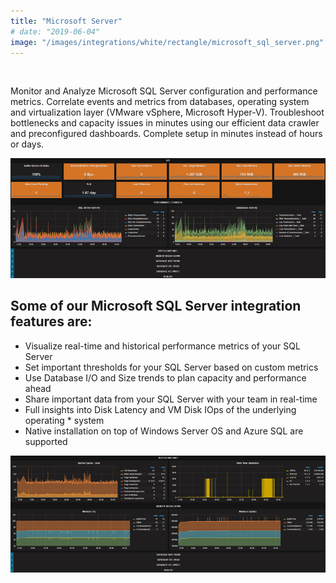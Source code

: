 ```yaml
---
title: "Microsoft Server"
# date: "2019-06-04"
image: "/images/integrations/white/rectangle/microsoft_sql_server.png"
---
```


 

<!-- ![Microsoft_Server](/images/integrations/white/rectangle/microsoft_sql_server.png) -->



Monitor and Analyze Microsoft SQL Server configuration and performance metrics. Correlate events and metrics from databases, operating system and virtualization layer (VMware vSphere, Microsoft Hyper-V). Troubleshoot bottlenecks and capacity issues in minutes using our efficient data crawler and preconfigured dashboards. Complete setup in minutes instead of hours or days.


![MS SQL KPIs](/images/integrations/posts//mssql1-1.png)


## Some of our Microsoft SQL Server integration features are:

* Visualize real-time and historical performance metrics of your SQL Server
* Set important thresholds for your SQL Server based on custom metrics
* Use Database I/O and Size trends to plan capacity and performance ahead
* Share important data from your SQL Server with your team in real-time
* Full insights into Disk Latency and VM Disk IOps of the underlying operating * system
* Native installation on top of Windows Server OS and Azure SQL are supported


![MS SQL capacity trending](/images/integrations/posts//mssql2-1.png)